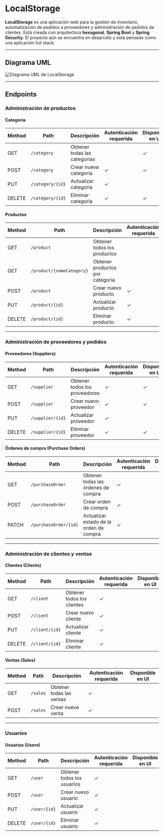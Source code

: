 # LocalStorage

**LocalStorage** es una aplicación web para la gestión de inventario, automatización de pedidos a proveedores y administración de pedidos de clientes. Está creada con arquitectura **hexagonal**, **Spring Boot** y **Spring Security**. El proyecto aún se encuentra en desarrollo y está pensado como una aplicación full stack.

---

## Diagrama UML

![Diagrama UML de LocalStorage](https://porfolio-dev-git-main-rignus-projects.vercel.app/projects/localStorageDB.png)

---

## Endpoints

### Administración de productos

#### Categoría

| **Method** | **Path**          | **Descripción**             | **Autenticación requerida** | **Disponible en UI** |
|------------|-------------------|-----------------------------|-----------------------------|-----------------------|
| GET        | `/category`       | Obtener todas las categorías |                             |✓                      |
| POST       | `/category`       | Crear nueva categoría        | ✓                           |✓                         |
| PUT        | `/category/{id}`  | Actualizar categoría         | ✓                           |                       |
| DELETE     | `/category/{id}`  | Eliminar categoría           | ✓                           |✓                          |

#### Productos

| **Method** | **Path**                   | **Descripción**               | **Autenticación requerida** | **Disponible en UI** |
|------------|----------------------------|-------------------------------|-----------------------------|-----------------------|
| GET        | `/product`                 | Obtener todos los productos   |                             |✓                          |
| GET        | `/product/{nameCategory}`  | Obtener productos por categoría |                             |                          |
| POST       | `/product`                 | Crear nuevo producto          | ✓                           |✓                          |
| PUT        | `/product/{id}`            | Actualizar producto           | ✓                           |                          |
| DELETE     | `/product/{id}`            | Eliminar producto             | ✓                           |✓                          |

---

### Administración de proveedores y pedidos

#### Proveedores (Suppliers)

| **Method** | **Path**        | **Descripción**         | **Autenticación requerida** | **Disponible en UI** |
|------------|-----------------|-------------------------|-----------------------------|-----------------------|
| GET        | `/supplier`     | Obtener todos los proveedores | ✓                            |✓                          |
| POST       | `/supplier`     | Crear nuevo proveedor   | ✓                           |✓                          |
| PUT        | `/supplier/{id}`| Actualizar proveedor    | ✓                           |                       |
| DELETE     | `/supplier/{id}`| Eliminar proveedor      | ✓                           |✓                          |

#### Órdenes de compra (Purchase Orders)

| **Method** | **Path**              | **Descripción**                       | **Autenticación requerida** | **Disponible en UI** |
|------------|-----------------------|---------------------------------------|-----------------------------|-----------------------|
| GET        | `/purchaseOrder`      | Obtener todas las órdenes de compra   | ✓                            |                       |
| POST       | `/purchaseOrder`      | Crear orden de compra                 | ✓                           |                       |
| PATCH      | `/purchaseOrder/{id}` | Actualizar estado de la orden de compra | ✓                           |                       |

---

### Administración de clientes y ventas

#### Clientes (Clients)

| **Method** | **Path**         | **Descripción**             | **Autenticación requerida** | **Disponible en UI** |
|------------|------------------|-----------------------------|-----------------------------|-----------------------|
| GET        | `/client`        | Obtener todos los clientes  | ✓                            |                       |
| POST       | `/client`        | Crear nuevo cliente         | ✓                           |                       |
| PUT        | `/client/{id}`   | Actualizar cliente          | ✓                           |                       |
| DELETE     | `/client/{id}`   | Eliminar cliente            | ✓                           |                       |

#### Ventas (Sales)

| **Method** | **Path**         | **Descripción**             | **Autenticación requerida** | **Disponible en UI** |
|------------|------------------|-----------------------------|-----------------------------|-----------------------|
| GET        | `/sales`         | Obtener todas las ventas    | ✓                            |                       |
| POST       | `/sales`         | Crear nueva venta           | ✓                           |                       |

---

### Usuarios

#### Usuarios (Users)

| **Method** | **Path**         | **Descripción**             | **Autenticación requerida** | **Disponible en UI** |
|------------|------------------|-----------------------------|-----------------------------|-----------------------|
| GET        | `/user`          | Obtener todos los usuarios  | ✓                            |                       |
| POST       | `/user`          | Crear nuevo usuario         | ✓                           |                       |
| PUT        | `/user/{id}`     | Actualizar usuario          | ✓                           |                       |
| DELETE     | `/user/{id}`     | Eliminar usuario            | ✓                           |                       |
